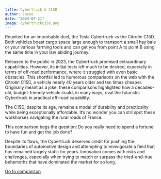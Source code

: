 ```yaml
---
title: Cybertruck & C15D
author: Enzuo
date: "2024-07-21"
image: cybertruckc15d.png
---
```


Reunited for an improbable duel, the Tesla Cybertruck vs the Citroën C15D.
Both vehicles boast cargo space large enough to transport a small hay bale or your various farming tools and can get you from point A to point B using the same time in your law abiding journey.

Released to the public in 2023, the Cybertruck promised extraordinary capabilities. However, its initial tests left much to be desired, especially in terms of off-road performance, where it struggled with even basic obstacles. This shortfall led to humorous comparisons on the web with the Citroën C15D, a vehicle nearly 40 years older and ten times cheaper. Originally meant as a joke, these comparisons highlighted how a decades-old, budget-friendly vehicle could, in many ways, rival the futuristic Cybertruck in practical off-road capability.

The C15D, despite its age, remains a model of durability and practicality while being exceptionally affordable. It’s no wonder you can still spot these workhorses navigating the rural roads of France.

This comparison begs the question: Do you really need to spend a fortune to have fun and get the job done?

Despite its flaws, the Cybertruck deserves credit for pushing the boundaries of automotive design and attempting to reinvigorate a field that has remained largely static for years. Innovation comes with risks and challenges, especially when trying to match or surpass the tried-and-true behemoths that have dominated the market for so long.

[Go to comparison](compare?id=tesla_cybertruck&tid=0&cid=1&id=citroen_c15d&tid=0&cid=0)